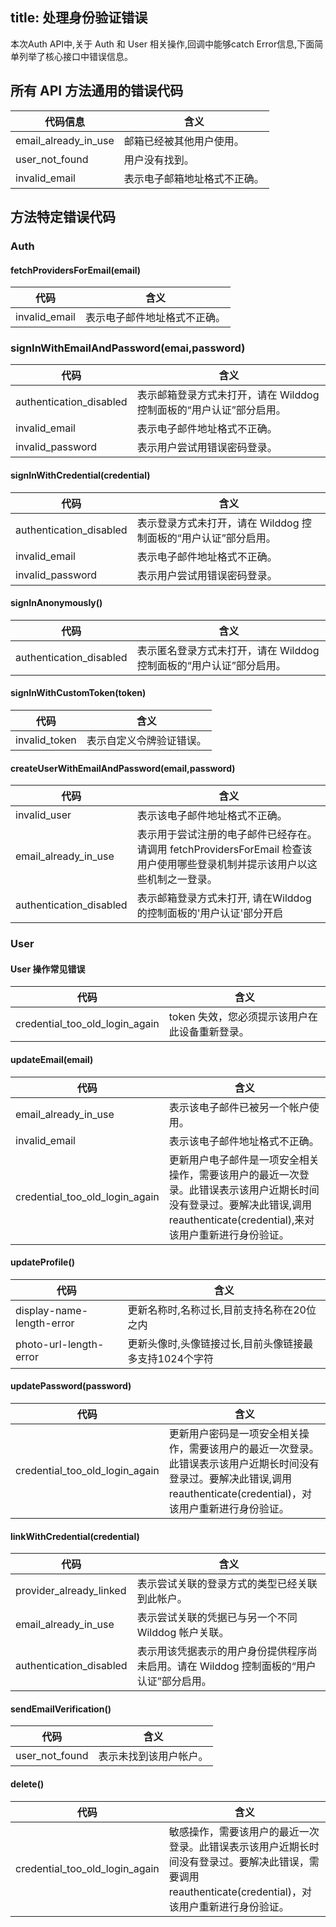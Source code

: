 title:  处理身份验证错误
---

本次Auth API中,关于 Auth 和 User 相关操作,回调中能够catch Error信息,下面简单列举了核心接口中错误信息。

## 所有 API 方法通用的错误代码

代码信息 | 含义
---- | ----
email_already_in_use | 邮箱已经被其他用户使用。
user_not_found | 用户没有找到。
invalid_email | 表示电子邮箱地址格式不正确。

## 方法特定错误代码

### Auth

#### fetchProvidersForEmail(email)

代码 | 含义
---- | ----------
invalid_email | 表示电子邮件地址格式不正确。

### signInWithEmailAndPassword(emai,password)

代码 | 含义
--- | ----------
authentication_disabled |表示邮箱登录方式未打开，请在 Wilddog 控制面板的“用户认证”部分启用。
invalid_email | 表示电子邮件地址格式不正确。
invalid_password | 表示用户尝试用错误密码登录。

#### signInWithCredential(credential)


代码 | 含义
---|---
authentication_disabled |表示登录方式未打开，请在 Wilddog 控制面板的“用户认证”部分启用。
invalid_email | 表示电子邮件地址格式不正确。
invalid_password | 表示用户尝试用错误密码登录。

#### signInAnonymously()

代码 | 含义
---|---
authentication_disabled |表示匿名登录方式未打开，请在 Wilddog 控制面板的“用户认证”部分启用。

#### signInWithCustomToken(token)

代码 | 含义
---- | -----------
invalid_token | 表示自定义令牌验证错误。

#### createUserWithEmailAndPassword(email,password)
代码 | 含义
---- | -----------
invalid_user | 表示该电子邮件地址格式不正确。
email_already_in_use | 表示用于尝试注册的电子邮件已经存在。请调用 fetchProvidersForEmail 检查该用户使用哪些登录机制并提示该用户以这些机制之一登录。
authentication_disabled | 表示邮箱登录方式未打开, 请在Wilddog 的控制面板的'用户认证'部分开启

### User

#### User 操作常见错误

代码 | 含义
---|----
credential_too_old_login_again | token 失效，您必须提示该用户在此设备重新登录。

#### updateEmail(email)

代码 | 含义
---- | -----------
email_already_in_use | 表示该电子邮件已被另一个帐户使用。
invalid_email | 表示该电子邮件地址格式不正确。
credential_too_old_login_again | 更新用户电子邮件是一项安全相关操作，需要该用户的最近一次登录。此错误表示该用户近期长时间没有登录过。要解决此错误,调用reauthenticate(credential),来对该用户重新进行身份验证。

#### updateProfile()

代码 | 含义
---- | -----------
display-name-length-error | 更新名称时,名称过长,目前支持名称在20位之内
photo-url-length-error | 更新头像时,头像链接过长,目前头像链接最多支持1024个字符

#### updatePassword(password)
代码 | 含义
---- | -----------
credential_too_old_login_again | 更新用户密码是一项安全相关操作，需要该用户的最近一次登录。此错误表示该用户近期长时间没有登录过。要解决此错误,调用reauthenticate(credential)，对该用户重新进行身份验证。

#### linkWithCredential(credential)

代码 | 含义
---- | -----------
provider_already_linked | 表示尝试关联的登录方式的类型已经关联到此帐户。
email_already_in_use | 表示尝试关联的凭据已与另一个不同 Wilddog 帐户关联。
authentication_disabled | 表示用该凭据表示的用户身份提供程序尚未启用。请在 Wilddog 控制面板的“用户认证”部分启用。

#### sendEmailVerification()

代码 | 含义
---- | -----------
user_not_found | 表示未找到该用户帐户。

#### delete()

代码 | 含义
---|-----
credential_too_old_login_again | 敏感操作，需要该用户的最近一次登录。此错误表示该用户近期长时间没有登录过。要解决此错误，需要调用reauthenticate(credential)，对该用户重新进行身份验证。




